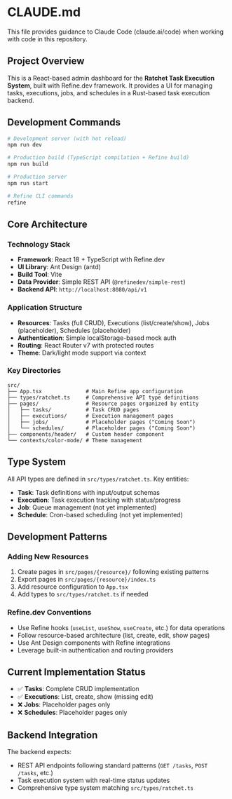 # CLAUDE.md

This file provides guidance to Claude Code (claude.ai/code) when working with code in this repository.

## Project Overview

This is a React-based admin dashboard for the **Ratchet Task Execution System**, built with Refine.dev framework. It provides a UI for managing tasks, executions, jobs, and schedules in a Rust-based task execution backend.

## Development Commands

```bash
# Development server (with hot reload)
npm run dev

# Production build (TypeScript compilation + Refine build)
npm run build

# Production server
npm run start

# Refine CLI commands
refine
```

## Core Architecture

### Technology Stack
- **Framework**: React 18 + TypeScript with Refine.dev
- **UI Library**: Ant Design (antd)
- **Build Tool**: Vite
- **Data Provider**: Simple REST API (`@refinedev/simple-rest`)
- **Backend API**: `http://localhost:8080/api/v1`

### Application Structure
- **Resources**: Tasks (full CRUD), Executions (list/create/show), Jobs (placeholder), Schedules (placeholder)
- **Authentication**: Simple localStorage-based mock auth
- **Routing**: React Router v7 with protected routes
- **Theme**: Dark/light mode support via context

### Key Directories
```
src/
├── App.tsx              # Main Refine app configuration
├── types/ratchet.ts     # Comprehensive API type definitions
├── pages/               # Resource pages organized by entity
│   ├── tasks/           # Task CRUD pages
│   ├── executions/      # Execution management pages
│   ├── jobs/            # Placeholder pages ("Coming Soon")
│   └── schedules/       # Placeholder pages ("Coming Soon")
├── components/header/   # Custom header component
└── contexts/color-mode/ # Theme management
```

## Type System

All API types are defined in `src/types/ratchet.ts`. Key entities:

- **Task**: Task definitions with input/output schemas
- **Execution**: Task execution tracking with status/progress
- **Job**: Queue management (not yet implemented)
- **Schedule**: Cron-based scheduling (not yet implemented)

## Development Patterns

### Adding New Resources
1. Create pages in `src/pages/{resource}/` following existing patterns
2. Export pages in `src/pages/{resource}/index.ts`
3. Add resource configuration to `App.tsx`
4. Add types to `src/types/ratchet.ts` if needed

### Refine.dev Conventions
- Use Refine hooks (`useList`, `useShow`, `useCreate`, etc.) for data operations
- Follow resource-based architecture (list, create, edit, show pages)
- Use Ant Design components with Refine integrations
- Leverage built-in authentication and routing providers

## Current Implementation Status

- ✅ **Tasks**: Complete CRUD implementation
- ✅ **Executions**: List, create, show (missing edit)
- ❌ **Jobs**: Placeholder pages only
- ❌ **Schedules**: Placeholder pages only

## Backend Integration

The backend expects:
- REST API endpoints following standard patterns (`GET /tasks`, `POST /tasks`, etc.)
- Task execution system with real-time status updates
- Comprehensive type system matching `src/types/ratchet.ts`